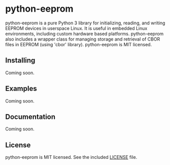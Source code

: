 # python-eeprom

python-eeprom is a pure Python 3 library for initializing, reading, and writing
EEPROM devices in userspace Linux. It is useful in embedded Linux environments,
including custom hardware based platforms. python-eeprom also includes a
wrapper class for managing storage and retrieval of CBOR files in EEPROM (using
'cbor' library). python-eeprom is MIT licensed.

## Installing

Coming soon.

## Examples

Coming soon.

## Documentation

Coming soon.

## License

python-eeprom is MIT licensed. See the included [LICENSE](LICENSE) file.
